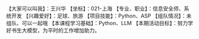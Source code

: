 【大家可以叫我】：王兴华
【坐标】：021-上海
【专业、职业】：信息安全师、系统开发
【兴趣爱好】：足球、旅游
【项目技能】：Python、ASP
【组队情况】：未组队、可以一起哦
【本课程学习基础】：Python、LLM
【本期活动目标】：努力学好书生大模型，为平时的工作增加助力。